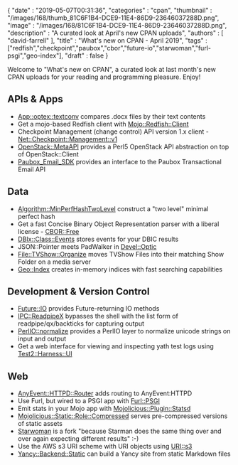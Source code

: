 {
   "date" : "2019-05-07T00:31:36",
   "categories" : "cpan",
   "thumbnail" : "/images/168/thumb_81C6F1B4-DCE9-11E4-86D9-23646037288D.png",
   "image" : "/images/168/81C6F1B4-DCE9-11E4-86D9-23646037288D.png",
   "description" : "A curated look at April's new CPAN uploads",
   "authors" : [
      "david-farrell"
   ],
   "title" : "What's new on CPAN - April 2019",
   "tags" : ["redfish","checkpoint","paubox","cbor","future-io","starwoman","furl-psgi","geo-index"],
   "draft" : false
}


Welcome to "What's new on CPAN", a curated look at last month's new CPAN uploads for your reading and programming pleasure. Enjoy!

APIs & Apps
-----------
* [App::optex::textconv](https://metacpan.org/pod/App::optex::textconv) compares .docx files by their text contents
* Get a mojo-based Redfish client with [Mojo::Redfish::Client](https://metacpan.org/pod/Mojo::Redfish::Client)
* Checkpoint Management (change control) API version 1.x client - [Net::Checkpoint::Management::v1](https://metacpan.org/pod/Net::Checkpoint::Management::v1)
* [OpenStack::MetaAPI](https://metacpan.org/pod/OpenStack::MetaAPI) provides a Perl5 OpenStack API abstraction on top of OpenStack::Client
* [Paubox_Email_SDK](https://metacpan.org/pod/Paubox_Email_SDK) provides an interface to the Paubox Transactional Email API


Data
----
* [Algorithm::MinPerfHashTwoLevel](https://metacpan.org/pod/Algorithm::MinPerfHashTwoLevel) construct a "two level" minimal perfect hash
* Get a fast Concise Binary Object Representation parser with a liberal license - [CBOR::Free](https://metacpan.org/pod/CBOR::Free)
* [DBIx::Class::Events](https://metacpan.org/pod/DBIx::Class::Events) stores events for your DBIC results
* JSON::Pointer meets PadWalker in [Devel::Optic](https://metacpan.org/pod/Devel::Optic)
* [File::TVShow::Organize](https://metacpan.org/pod/File::TVShow::Organize) moves TVShow Files into their matching Show Folder on a media server
* [Geo::Index](https://metacpan.org/pod/Geo::Index) creates in-memory indices with fast searching capabilities


Development & Version Control
-----------------------------
* [Future::IO](https://metacpan.org/pod/Future::IO) provides Future-returning IO methods
* [IPC::ReadpipeX](https://metacpan.org/pod/IPC::ReadpipeX) bypasses the shell with the list form of readpipe/qx/backticks for capturing output
* [PerlIO::normalize](https://metacpan.org/pod/PerlIO::normalize) provides a PerlIO layer to normalize unicode strings on input and output
* Get a web interface for viewing and inspecting yath test logs using [Test2::Harness::UI](https://metacpan.org/pod/Test2::Harness::UI)

Web
---
* [AnyEvent::HTTPD::Router](https://metacpan.org/pod/AnyEvent::HTTPD::Router) adds routing to AnyEvent:HTTPD
* Use Furl, but wired to a PSGI app with [Furl::PSGI](https://metacpan.org/pod/Furl::PSGI)
* Emit stats in your Mojo app with [Mojolicious::Plugin::Statsd](https://metacpan.org/pod/Mojolicious::Plugin::Statsd)
* [Mojolicious::Static::Role::Compressed](https://metacpan.org/pod/Mojolicious::Static::Role::Compressed) serves pre-compressed versions of static assets
* [Starwoman](https://metacpan.org/pod/Starwoman) is a fork "because Starman does the same thing over and over again expecting different results" :-)
* Use the AWS s3 URI scheme with URI objects using [URI::s3](https://metacpan.org/pod/URI::s3)
* [Yancy::Backend::Static](https://metacpan.org/pod/Yancy::Backend::Static) can build a Yancy site from static Markdown files


